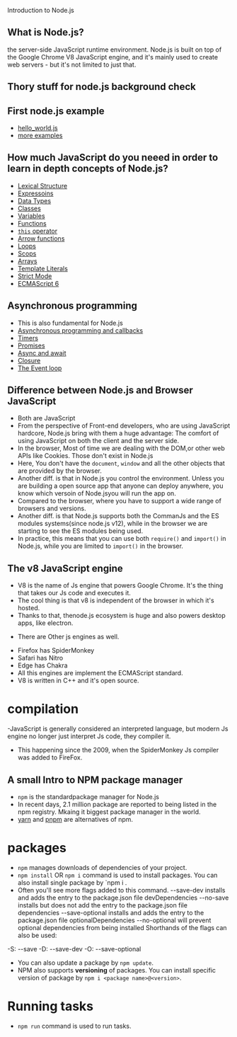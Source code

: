 Introduction to Node.js

## What is Node.js?

the server-side JavaScript runtime environment. Node.js is built on top of the Google Chrome V8 JavaScript engine, and it's mainly used to create web servers - but it's not limited to just that.

## Thory stuff for node.js background check

## First node.js example

- [hello_world.js](./hello_world.js)
- [more examples](https://github.com/nodejs/examples)

## How much JavaScript do you neeed in order to learn in depth concepts of Node.js?

- [Lexical Structure](https://developer.mozilla.org/en-US/docs/Web/JavaScript/Reference/Lexical_grammar)
- [Expressoins](https://developer.mozilla.org/en-US/docs/Web/JavaScript/Reference/Operators)
- [Data Types](https://developer.mozilla.org/en-US/docs/Web/JavaScript/Data_structures)
- [Classes](https://developer.mozilla.org/en-US/docs/Web/JavaScript/Reference/Classes)
- [Variables](https://developer.mozilla.org/en-US/docs/Learn/JavaScript/First_steps/Variables#what_is_a_variable)
- [Functions](https://developer.mozilla.org/en-US/docs/Web/JavaScript/Guide/Functions)
- [`this` operator](https://developer.mozilla.org/en-US/docs/Web/JavaScript/Reference/Operators/this) 
- [Arrow functions](https://developer.mozilla.org/en-US/docs/Web/JavaScript/Reference/Functions/Arrow_functions)
- [Loops](https://developer.mozilla.org/en-US/docs/Web/JavaScript/Guide/Loops_and_iteration)
- [Scops](https://developer.mozilla.org/en-US/docs/Glossary/Scope)
- [Arrays](https://developer.mozilla.org/en-US/docs/Web/JavaScript/Reference/Global_Objects/Array)
- [Template Literals](https://developer.mozilla.org/en-US/docs/Web/JavaScript/Reference/Template_literals)
- [Strict Mode](https://developer.mozilla.org/en-US/docs/Web/JavaScript/Reference/Strict_mode)
- [ECMAScript 6](https://developer.mozilla.org/en-US/docs/Web/JavaScript/New_in_JavaScript/ECMAScript_2015_support_in_Mozilla)

## Asynchronous programming
- This is also fundamental for Node.js
- [Asynchronous programming and callbacks](https://developer.mozilla.org/en-US/docs/Learn/JavaScript/Asynchronous/Introducing)
- [Timers](https://nodejs.org/api/timers.html)
- [Promises](https://developer.mozilla.org/en-US/docs/Web/JavaScript/Reference/Global_Objects/Promise)
- [Async and await](https://developer.mozilla.org/en-US/docs/Learn/JavaScript/Asynchronous/Async_await)
- [Closure](https://developer.mozilla.org/en-US/docs/Web/JavaScript/Closures)
- [The Event loop](https://developer.mozilla.org/en-US/docs/Web/JavaScript/EventLoop)

## Difference between Node.js and Browser JavaScript
- Both are JavaScript
- From the perspective of Front-end developers, who are using JavaScript hardcore, Node.js bring with them a huge advantage: The comfort of using JavaScript on both the client and the server side.
- In the browser, Most of time we are dealing with the DOM,or other web APIs like Cookies. Those don't exist in Node.js
- Here, You don't have the `document`, `window` and all the other objects that are provided by the browser.
- Another diff. is that in Node.js you control the environment. Unless you are building a open source app that anyone can deploy anywhere, you know which versoin of Node.jsyou will run the app on.
- Compared to the browser, where you have to support a wide range of browsers and versions.
- Another diff. is that Node.js supports both the CommanJs and the ES modules systems(since node.js v12), while in the browser we are starting to see the ES modules being used.
- In practice, this means that you can use both `require()` and `import()` in Node.js, while you are limited to `import()` in the browser.

## The v8 JavaScript engine
- V8 is the name of Js engine that powers Google Chrome. It's the thing that takes our Js code and executes it.
- The cool thing is that v8 is independent of the browser in which it's hosted.
- Thanks to that, thenode.js ecosystem is huge and also powers desktop apps, like electron.

* There are Other js engines as well.
- Firefox has SpiderMonkey
- Safari has Nitro
- Edge has Chakra 
- All this engines are implement the ECMAScript standard.
- V8 is written in C++ and it's open source.
# compilation
-JavaScript is generally considered an interpreted language, but modern Js engine no longer just interpret Js code, they compiler it.
- This happening since the  2009, when the SpiderMonkey Js compiler was added to FireFox.

## A small Intro to NPM package manager
- `npm` is the standardpackage manager for Node.js
- In recent days, 2.1 million package are reported to  being listed in the npm registry. Mkaing it biggest package manager in the world.
- [yarn](https://yarnpkg.com/) and [pnpm](https://pnpm.io/) are alternatives of npm.

# packages
- `npm` manages downloads of dependencies of your project.
- `npm install` OR `npm i` command is used to install packages. You can also install single package by `npm i <package name>.
- Often you'll see more flags added to  this command.
--save-dev installs and adds the entry to the package.json file devDependencies
--no-save installs but does not add the entry to the package.json file dependencies
--save-optional installs and adds the entry to the package.json file optionalDependencies
--no-optional will prevent optional dependencies from being installed
Shorthands of the flags can also be used:

-S: --save
-D: --save-dev
-O: --save-optional

- You can also  update a package by `npm update`.
- NPM also supports **versioning**  of packages. You can install specific version  of package by `npm i <package name>@<version>`.
# Running tasks
- `npm run` command is used to run tasks.
